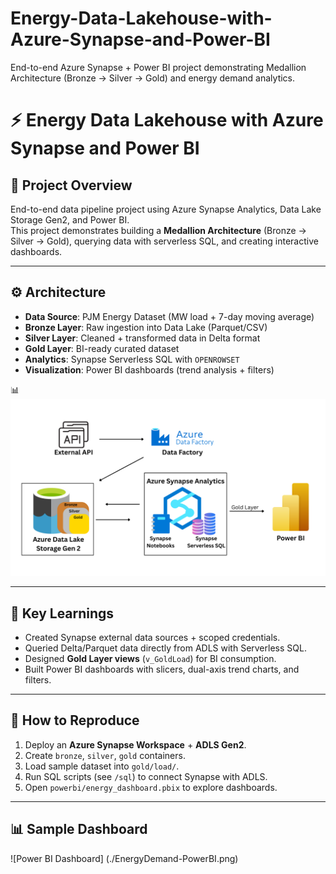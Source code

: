 # Energy-Data-Lakehouse-with-Azure-Synapse-and-Power-BI
End-to-end Azure Synapse + Power BI project demonstrating Medallion Architecture (Bronze → Silver → Gold) and energy demand analytics.

# ⚡ Energy Data Lakehouse with Azure Synapse and Power BI  

## 📌 Project Overview  
End-to-end data pipeline project using Azure Synapse Analytics, Data Lake Storage Gen2, and Power BI.  
This project demonstrates building a **Medallion Architecture** (Bronze → Silver → Gold), querying data with serverless SQL, and creating interactive dashboards.  

---

## ⚙️ Architecture  
- **Data Source**: PJM Energy Dataset (MW load + 7-day moving average)  
- **Bronze Layer**: Raw ingestion into Data Lake (Parquet/CSV)  
- **Silver Layer**: Cleaned + transformed data in Delta format  
- **Gold Layer**: BI-ready curated dataset  
- **Analytics**: Synapse Serverless SQL with `OPENROWSET`  
- **Visualization**: Power BI dashboards (trend analysis + filters)  

📊 ![Architecture Diagram](architecture.png)

---

## 🔑 Key Learnings  
- Created Synapse external data sources + scoped credentials.  
- Queried Delta/Parquet data directly from ADLS with Serverless SQL.  
- Designed **Gold Layer views** (`v_GoldLoad`) for BI consumption.  
- Built Power BI dashboards with slicers, dual-axis trend charts, and filters.  

---

## 🚀 How to Reproduce  
1. Deploy an **Azure Synapse Workspace** + **ADLS Gen2**.  
2. Create `bronze`, `silver`, `gold` containers.  
3. Load sample dataset into `gold/load/`.  
4. Run SQL scripts (see `/sql`) to connect Synapse with ADLS.  
5. Open `powerbi/energy_dashboard.pbix` to explore dashboards.  

---

## 📊 Sample Dashboard  
![Power BI Dashboard] (./EnergyDemand-PowerBI.png)
